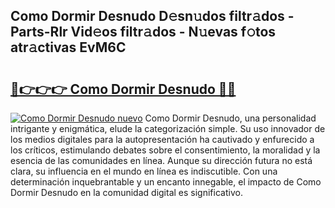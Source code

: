 ## Como Dormir Desnudo D𝚎sn𝚞dos filtr𝚊dos - Parts-Rlr Vid𝚎os filtr𝚊dos - N𝚞evas f𝚘tos atr𝚊ctivas EvM6C

# <h2><a href="http://mb1ubi.tromn.icu/?c=Como+Dormir+Desnudo">🔗👉👉👉 Como Dormir Desnudo 🔗🔗</a></h2>

[![Como Dormir Desnudo nuevo](https://i.imgur.com/pEAQMta.gif)](http://mb1ubi.tromn.icu/?c=Como+Dormir+Desnudo)
Como Dormir Desnudo, una personalidad intrigante y enigmática, elude la categorización simple. Su uso innovador de los medios digitales para la autopresentación ha cautivado y enfurecido a los críticos, estimulando debates sobre el consentimiento, la moralidad y la esencia de las comunidades en línea. Aunque su dirección futura no está clara, su influencia en el mundo en línea es indiscutible. Con una determinación inquebrantable y un encanto innegable, el impacto de Como Dormir Desnudo en la comunidad digital es significativo.
